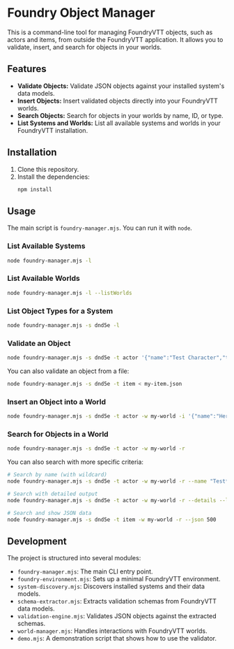 # Foundry Object Manager

This is a command-line tool for managing FoundryVTT objects, such as actors and items, from outside the FoundryVTT application. It allows you to validate, insert, and search for objects in your worlds.

## Features

- **Validate Objects:** Validate JSON objects against your installed system's data models.
- **Insert Objects:** Insert validated objects directly into your FoundryVTT worlds.
- **Search Objects:** Search for objects in your worlds by name, ID, or type.
- **List Systems and Worlds:** List all available systems and worlds in your FoundryVTT installation.

## Installation

1.  Clone this repository.
2.  Install the dependencies:
    ```bash
    npm install
    ```

## Usage

The main script is `foundry-manager.mjs`. You can run it with `node`.

### List Available Systems

```bash
node foundry-manager.mjs -l
```

### List Available Worlds

```bash
node foundry-manager.mjs -l --listWorlds
```

### List Object Types for a System

```bash
node foundry-manager.mjs -s dnd5e -l
```

### Validate an Object

```bash
node foundry-manager.mjs -s dnd5e -t actor '{"name":"Test Character","type":"character"}'
```

You can also validate an object from a file:

```bash
node foundry-manager.mjs -s dnd5e -t item < my-item.json
```

### Insert an Object into a World

```bash
node foundry-manager.mjs -s dnd5e -t actor -w my-world -i '{"name":"Hero","type":"character"}'
```

### Search for Objects in a World

```bash
node foundry-manager.mjs -s dnd5e -t actor -w my-world -r
```

You can also search with more specific criteria:

```bash
# Search by name (with wildcard)
node foundry-manager.mjs -s dnd5e -t actor -w my-world -r --name "Test*"

# Search with detailed output
node foundry-manager.mjs -s dnd5e -t actor -w my-world -r --details --limit 5

# Search and show JSON data
node foundry-manager.mjs -s dnd5e -t item -w my-world -r --json 500
```

## Development

The project is structured into several modules:

-   `foundry-manager.mjs`: The main CLI entry point.
-   `foundry-environment.mjs`: Sets up a minimal FoundryVTT environment.
-   `system-discovery.mjs`: Discovers installed systems and their data models.
-   `schema-extractor.mjs`: Extracts validation schemas from FoundryVTT data models.
-   `validation-engine.mjs`: Validates JSON objects against the extracted schemas.
-   `world-manager.mjs`: Handles interactions with FoundryVTT worlds.
-   `demo.mjs`: A demonstration script that shows how to use the validator.
